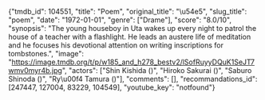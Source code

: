 {"tmdb_id": 104551, "title": "Poem", "original_title": "\u54e5", "slug_title": "poem", "date": "1972-01-01", "genre": ["Drame"], "score": "8.0/10", "synopsis": "The young houseboy in Uta wakes up every night to patrol the house of a teacher with a flashlight. He leads an austere life of meditation and he focuses his devotional attention on writing inscriptions for tombstones.", "image": "https://image.tmdb.org/t/p/w185_and_h278_bestv2/lSofRuyyDQuK1SeJT7wmv0myr4b.jpg", "actors": ["Shin Kishida ()", "Hiroko Sakurai ()", "Saburo Shinoda ()", "Ry\u00f4 Tamura ()"], "comments": [], "recommandations_id": [247447, 127004, 83229, 104549], "youtube_key": "notfound"}